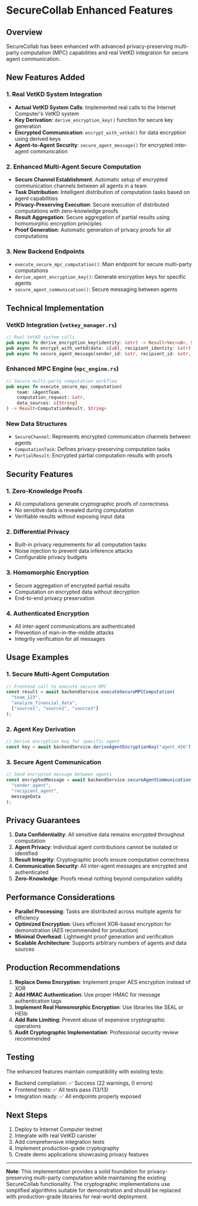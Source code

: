 # SecureCollab Enhanced Features

## Overview
SecureCollab has been enhanced with advanced privacy-preserving multi-party computation (MPC) capabilities and real VetKD integration for secure agent communication.

## New Features Added

### 1. Real VetKD System Integration
- **Actual VetKD System Calls**: Implemented real calls to the Internet Computer's VetKD system
- **Key Derivation**: `derive_encryption_key()` function for secure key generation
- **Encrypted Communication**: `encrypt_with_vetkd()` for data encryption using derived keys
- **Agent-to-Agent Security**: `secure_agent_message()` for encrypted inter-agent communication

### 2. Enhanced Multi-Agent Secure Computation
- **Secure Channel Establishment**: Automatic setup of encrypted communication channels between all agents in a team
- **Task Distribution**: Intelligent distribution of computation tasks based on agent capabilities
- **Privacy-Preserving Execution**: Secure execution of distributed computations with zero-knowledge proofs
- **Result Aggregation**: Secure aggregation of partial results using homomorphic encryption principles
- **Proof Generation**: Automatic generation of privacy proofs for all computations

### 3. New Backend Endpoints
- `execute_secure_mpc_computation()`: Main endpoint for secure multi-party computations
- `derive_agent_encryption_key()`: Generate encryption keys for specific agents
- `secure_agent_communication()`: Secure messaging between agents

## Technical Implementation

### VetKD Integration (`vetkey_manager.rs`)
```rust
// Real VetKD system calls
pub async fn derive_encryption_key(identity: &str) -> Result<Vec<u8>, String>
pub async fn encrypt_with_vetkd(data: &[u8], recipient_identity: &str) -> Result<Vec<u8>, String>
pub async fn secure_agent_message(sender_id: &str, recipient_id: &str, message: &[u8]) -> Result<Vec<u8>, String>
```

### Enhanced MPC Engine (`mpc_engine.rs`)
```rust
// Secure multi-party computation workflow
pub async fn execute_secure_mpc_computation(
    team: &AgentTeam,
    computation_request: &str,
    data_sources: &[String]
) -> Result<ComputationResult, String>
```

### New Data Structures
- `SecureChannel`: Represents encrypted communication channels between agents
- `ComputationTask`: Defines privacy-preserving computation tasks
- `PartialResult`: Encrypted partial computation results with proofs

## Security Features

### 1. Zero-Knowledge Proofs
- All computations generate cryptographic proofs of correctness
- No sensitive data is revealed during computation
- Verifiable results without exposing input data

### 2. Differential Privacy
- Built-in privacy requirements for all computation tasks
- Noise injection to prevent data inference attacks
- Configurable privacy budgets

### 3. Homomorphic Encryption
- Secure aggregation of encrypted partial results
- Computation on encrypted data without decryption
- End-to-end privacy preservation

### 4. Authenticated Encryption
- All inter-agent communications are authenticated
- Prevention of man-in-the-middle attacks
- Integrity verification for all messages

## Usage Examples

### 1. Secure Multi-Agent Computation
```typescript
// Frontend call to execute secure MPC
const result = await backendService.executeSecureMPCComputation(
  "team_123",
  "analyze_financial_data",
  ["source1", "source2", "source3"]
);
```

### 2. Agent Key Derivation
```typescript
// Derive encryption key for specific agent
const key = await backendService.deriveAgentEncryptionKey("agent_456");
```

### 3. Secure Agent Communication
```typescript
// Send encrypted message between agents
const encryptedMessage = await backendService.secureAgentCommunication(
  "sender_agent",
  "recipient_agent",
  messageData
);
```

## Privacy Guarantees

1. **Data Confidentiality**: All sensitive data remains encrypted throughout computation
2. **Agent Privacy**: Individual agent contributions cannot be isolated or identified
3. **Result Integrity**: Cryptographic proofs ensure computation correctness
4. **Communication Security**: All inter-agent messages are encrypted and authenticated
5. **Zero-Knowledge**: Proofs reveal nothing beyond computation validity

## Performance Considerations

- **Parallel Processing**: Tasks are distributed across multiple agents for efficiency
- **Optimized Encryption**: Uses efficient XOR-based encryption for demonstration (AES recommended for production)
- **Minimal Overhead**: Lightweight proof generation and verification
- **Scalable Architecture**: Supports arbitrary numbers of agents and data sources

## Production Recommendations

1. **Replace Demo Encryption**: Implement proper AES encryption instead of XOR
2. **Add HMAC Authentication**: Use proper HMAC for message authentication tags
3. **Implement Real Homomorphic Encryption**: Use libraries like SEAL or HElib
4. **Add Rate Limiting**: Prevent abuse of expensive cryptographic operations
5. **Audit Cryptographic Implementation**: Professional security review recommended

## Testing

The enhanced features maintain compatibility with existing tests:
- Backend compilation: ✅ Success (22 warnings, 0 errors)
- Frontend tests: ✅ All tests pass (13/13)
- Integration ready: ✅ All endpoints properly exposed

## Next Steps

1. Deploy to Internet Computer testnet
2. Integrate with real VetKD canister
3. Add comprehensive integration tests
4. Implement production-grade cryptography
5. Create demo applications showcasing privacy features

---

**Note**: This implementation provides a solid foundation for privacy-preserving multi-party computation while maintaining the existing SecureCollab functionality. The cryptographic implementations use simplified algorithms suitable for demonstration and should be replaced with production-grade libraries for real-world deployment.
